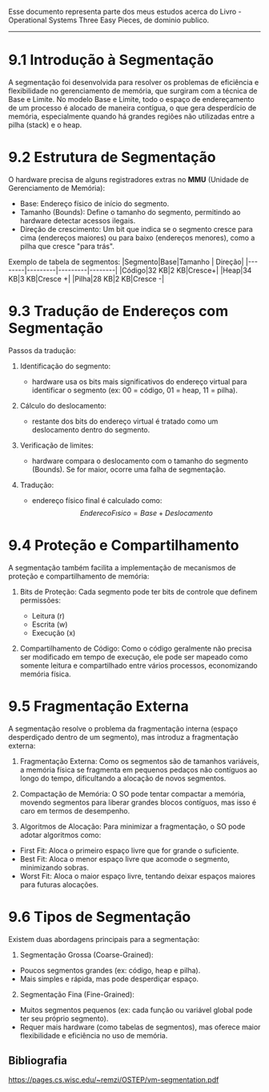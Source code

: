 Esse documento representa parte dos meus estudos acerca do Livro - Operational Systems  Three Easy Pieces, de dominio publico.

---

# 9.1 Introdução à Segmentação

A segmentação foi desenvolvida para resolver os problemas de eficiência e flexibilidade no gerenciamento de memória, que surgiram com a técnica de Base e Limite. No modelo Base e Limite, todo o espaço de endereçamento de um processo é alocado de maneira contígua, o que gera desperdício de memória, especialmente quando há grandes regiões não utilizadas entre a pilha (stack) e o heap.

# 9.2 Estrutura de Segmentação
O hardware precisa de alguns registradores extras no __MMU__ (Unidade de Gerenciamento de Memória):

- Base: Endereço físico de início do segmento.
- Tamanho (Bounds): Define o tamanho do segmento, permitindo ao hardware detectar acessos ilegais.
- Direção de crescimento: Um bit que indica se o segmento cresce para cima (endereços maiores) ou para baixo (endereços menores), como a pilha que cresce "para trás".

Exemplo de tabela de segmentos:
|Segmento|Base|Tamanho | Direção|
|--------|---------|---------|--------|
|Código|32 KB|2 KB|Cresce+|
|Heap|34 KB|3 KB|Cresce +|
|Pilha|28 KB|2 KB|Cresce -|

# 9.3 Tradução de Endereços com Segmentação

Passos da tradução:

1. Identificação do segmento:
    - hardware usa os bits mais significativos do endereço virtual para identificar o segmento (ex: 00 = código, 01 = heap, 11 = pilha).

2. Cálculo do deslocamento:
    - restante dos bits do endereço virtual é tratado como um deslocamento dentro do segmento.

3. Verificação de limites:
    - hardware compara o deslocamento com o tamanho do segmento (Bounds). Se for maior, ocorre uma falha de segmentação.

4. Tradução:
    - endereço físico final é calculado como:
$$Endereco Fısico= Base +Deslocamento$$

# 9.4 Proteção e Compartilhamento

A segmentação também facilita a implementação de mecanismos de proteção e compartilhamento de memória:

1. Bits de Proteção:
Cada segmento pode ter bits de controle que definem permissões:
    - Leitura (r)
    - Escrita (w)
    - Execução (x)

2. Compartilhamento de Código:
Como o código geralmente não precisa ser modificado em tempo de execução, ele pode ser mapeado como somente leitura e compartilhado entre vários processos, economizando memória física.

# 9.5 Fragmentação Externa

A segmentação resolve o problema da fragmentação interna (espaço desperdiçado dentro de um segmento), mas introduz a fragmentação externa:

1. Fragmentação Externa:
Como os segmentos são de tamanhos variáveis, a memória física se fragmenta em pequenos pedaços não contíguos ao longo do tempo, dificultando a alocação de novos segmentos.

2. Compactação de Memória:
O SO pode tentar compactar a memória, movendo segmentos para liberar grandes blocos contíguos, mas isso é caro em termos de desempenho.

3. Algoritmos de Alocação:
Para minimizar a fragmentação, o SO pode adotar algoritmos como:
  - First Fit: Aloca o primeiro espaço livre que for grande o suficiente.
  - Best Fit: Aloca o menor espaço livre que acomode o segmento, minimizando sobras.
  - Worst Fit: Aloca o maior espaço livre, tentando deixar espaços maiores para futuras alocações.

# 9.6 Tipos de Segmentação

Existem duas abordagens principais para a segmentação:

1. Segmentação Grossa (Coarse-Grained):
  - Poucos segmentos grandes (ex: código, heap e pilha).
  - Mais simples e rápida, mas pode desperdiçar espaço.

2. Segmentação Fina (Fine-Grained):
  - Muitos segmentos pequenos (ex: cada função ou variável global pode ter seu próprio segmento).
  - Requer mais hardware (como tabelas de segmentos), mas oferece maior flexibilidade e eficiência no uso de memória.


## Bibliografia
https://pages.cs.wisc.edu/~remzi/OSTEP/vm-segmentation.pdf
